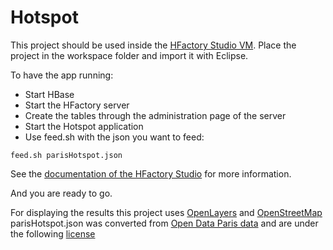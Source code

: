 Hotspot
========

This project should be used inside the [HFactory Studio VM](http://hfactory.io/download.html#studio).
Place the project in the workspace folder and import it with Eclipse.

To have the app running:
- Start HBase
- Start the HFactory server
- Create the tables through the administration page of the server
- Start the Hotspot application
- Use feed.sh with the json you want to feed:
```
feed.sh parisHotspot.json
```

See the [documentation of the HFactory Studio](http://hfactory.io/doc.html) for more information.

And you are ready to go.

For displaying the results this project uses [OpenLayers](http://www.openlayers.org/) and [OpenStreetMap](http://www.openstreetmap.org/)
parisHotspot.json was converted from [Open Data Paris data](http://opendata.paris.fr/) and are under the following [license](http://opendata2.paris.fr/opendata/document?id=78&id_attribute=48)
